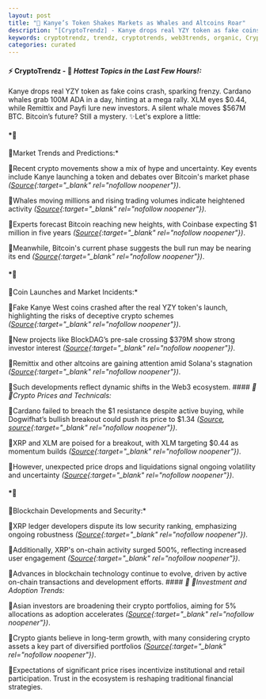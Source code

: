 ```yaml
---
layout: post
title: "🌌 Kanye’s Token Shakes Markets as Whales and Altcoins Roar"
description: "[CryptoTrendz] - Kanye drops real YZY token as fake coins crash, sparking frenzy. Cardano whales grab 100M ADA in a day, hinting at a mega rally. XLM eyes $0.44, while Remittix and Payfi lure new investors. A silent whale moves $567M BTC. Bitcoin’s future? Still a mystery."
keywords: cryptotrendz, trendz, cryptotrends, web3trends, organic, Crypto, CEO, Dogecoin, XRP, Trading, Investors, Altcoin, market, Token, Bitcoin, CHINA
categories: curated
---
```


#### ⚡ CryptoTrendz - 📌 *Hottest Topics in the Last Few Hours!:*

Kanye drops real YZY token as fake coins crash, sparking frenzy. Cardano whales grab 100M ADA in a day, hinting at a mega rally. XLM eyes $0.44, while Remittix and Payfi lure new investors. A silent whale moves $567M BTC. Bitcoin’s future? Still a mystery. ✨Let's explore a little:


#### *🔖 
🔹Market Trends and Predictions:*  

🔹Recent crypto movements show a mix of hype and uncertainty. Key events include Kanye launching a token and debates over Bitcoin's market phase *([Source](https://s.avyag.com/ocia){:target="_blank" rel="nofollow noopener"})*.  

🔹Whales moving millions and rising trading volumes indicate heightened activity *([Source](https://s.avyag.com/8bo4){:target="_blank" rel="nofollow noopener"})*.  

🔹Experts forecast Bitcoin reaching new heights, with Coinbase expecting $1 million in five years *([Source](https://s.avyag.com/z94v){:target="_blank" rel="nofollow noopener"})*.  

🔹Meanwhile, Bitcoin's current phase suggests the bull run may be nearing its end *([Source](https://s.avyag.com/zfko){:target="_blank" rel="nofollow noopener"})*.  

#### *🔖 
🔹Coin Launches and Market Incidents:*  

🔹Fake Kanye West coins crashed after the real YZY token's launch, highlighting the risks of deceptive crypto schemes *([Source](https://s.avyag.com/524p){:target="_blank" rel="nofollow noopener"})*.  

🔹New projects like BlockDAG’s pre-sale crossing $379M show strong investor interest *([Source](https://s.avyag.com/lsxk){:target="_blank" rel="nofollow noopener"})*.  

🔹Remittix and other altcoins are gaining attention amid Solana's stagnation *([Source](https://s.avyag.com/t8xf){:target="_blank" rel="nofollow noopener"})*.  

🔹Such developments reflect dynamic shifts in the Web3 ecosystem. #### *🔖 
🔹Crypto Prices and Technicals:*  

🔹Cardano failed to breach the $1 resistance despite active buying, while Dogwifhat’s bullish breakout could push its price to $1.34 *([Source](https://s.avyag.com/ete1), [source](https://s.avyag.com/9b1s){:target="_blank" rel="nofollow noopener"})*.  

🔹XRP and XLM are poised for a breakout, with XLM targeting $0.44 as momentum builds *([Source](https://s.avyag.com/fxx2){:target="_blank" rel="nofollow noopener"})*.  

🔹However, unexpected price drops and liquidations signal ongoing volatility and uncertainty *([Source](https://s.avyag.com/r63s){:target="_blank" rel="nofollow noopener"})*.  

#### *🔖 
🔹Blockchain Developments and Security:*  

🔹XRP ledger developers dispute its low security ranking, emphasizing ongoing robustness *([Source](https://s.avyag.com/a078){:target="_blank" rel="nofollow noopener"})*.  

🔹Additionally, XRP's on-chain activity surged 500%, reflecting increased user engagement *([Source](https://s.avyag.com/kc5z){:target="_blank" rel="nofollow noopener"})*.  

🔹Advances in blockchain technology continue to evolve, driven by active on-chain transactions and development efforts. #### *🔖 
🔹Investment and Adoption Trends:*  

🔹Asian investors are broadening their crypto portfolios, aiming for 5% allocations as adoption accelerates *([Source](https://s.avyag.com/1meh){:target="_blank" rel="nofollow noopener"})*.  

🔹Crypto giants believe in long-term growth, with many considering crypto assets a key part of diversified portfolios *([Source](https://s.avyag.com/loca){:target="_blank" rel="nofollow noopener"})*.  

🔹Expectations of significant price rises incentivize institutional and retail participation. Trust in the ecosystem is reshaping traditional financial strategies.
